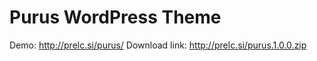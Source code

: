 Purus WordPress Theme
===

Demo: http://prelc.si/purus/
Download link: http://prelc.si/purus.1.0.0.zip
